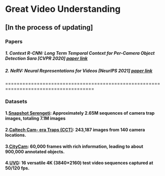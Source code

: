 # Great Video Understanding
## [In the process of updating]

### Papers
##### 1. Context R-CNN: Long Term Temporal Context for Per-Camera Object Detection Sara [CVPR 2020] [paper link](https://arxiv.org/abs/1912.03538)
##### 2. NeRV: Neural Representations for Videos [NeurIPS 2021] [paper link](https://arxiv.org/abs/2110.13903)

=====================================================================================
### Datasets
#### 1.[Snapshot Serengeti](https://lila.science/datasets/snapshot-serengeti/): Approximately 2.65M sequences of camera trap images, totaling 7.1M images
#### 2.[Caltech Cam- era Traps (CCT)](https://beerys.github.io/CaltechCameraTraps/): 243,187 images from 140 camera locations.
#### 3.[CityCam](https://www.citycam-cmu.com/dataset): 60,000 frames with rich information, leading to about 900,000 annotated objects.
#### 4.[UVG](http://ultravideo.fi/#testsequences):  16 versatile 4K (3840×2160) test video sequences captured at 50/120 fps.
